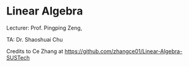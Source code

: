 # Linear Algebra

Lecturer: Prof. Pingping Zeng,

TA: Dr. Shaoshuai Chu

Credits to Ce Zhang at https://github.com/zhangce01/Linear-Algebra-SUSTech